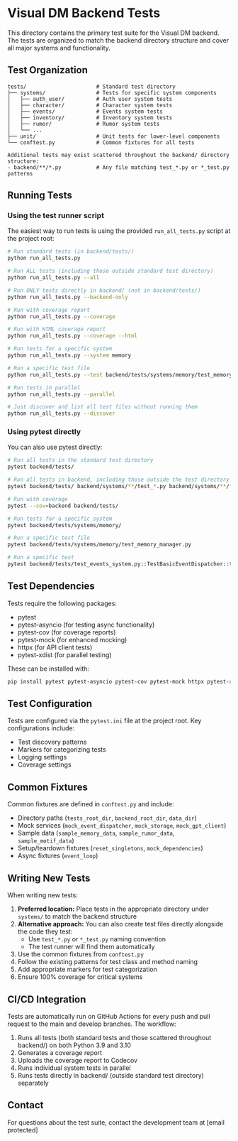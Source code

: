 # Visual DM Backend Tests

This directory contains the primary test suite for the Visual DM backend. The tests are organized to match the backend directory structure and cover all major systems and functionality.

## Test Organization

```
tests/                      # Standard test directory
├── systems/                # Tests for specific system components
│   ├── auth_user/          # Auth user system tests
│   ├── character/          # Character system tests
│   ├── events/             # Events system tests 
│   ├── inventory/          # Inventory system tests
│   ├── rumor/              # Rumor system tests
│   └── ...
├── unit/                   # Unit tests for lower-level components
└── conftest.py             # Common fixtures for all tests

Additional tests may exist scattered throughout the backend/ directory structure:
- backend/**/*.py           # Any file matching test_*.py or *_test.py patterns
```

## Running Tests

### Using the test runner script

The easiest way to run tests is using the provided `run_all_tests.py` script at the project root:

```bash
# Run standard tests (in backend/tests/)
python run_all_tests.py

# Run ALL tests (including those outside standard test directory)
python run_all_tests.py --all

# Run ONLY tests directly in backend/ (not in backend/tests/)
python run_all_tests.py --backend-only

# Run with coverage report
python run_all_tests.py --coverage

# Run with HTML coverage report
python run_all_tests.py --coverage --html

# Run tests for a specific system
python run_all_tests.py --system memory

# Run a specific test file
python run_all_tests.py --test backend/tests/systems/memory/test_memory_manager.py

# Run tests in parallel
python run_all_tests.py --parallel

# Just discover and list all test files without running them
python run_all_tests.py --discover
```

### Using pytest directly

You can also use pytest directly:

```bash
# Run all tests in the standard test directory
pytest backend/tests/

# Run all tests in backend, including those outside the test directory
pytest backend/tests/ backend/systems/**/test_*.py backend/systems/**/*_test.py

# Run with coverage
pytest --cov=backend backend/tests/

# Run tests for a specific system
pytest backend/tests/systems/memory/

# Run a specific test file
pytest backend/tests/systems/memory/test_memory_manager.py

# Run a specific test
pytest backend/tests/test_events_system.py::TestBasicEventDispatcher::test_subscribe_and_publish
```

## Test Dependencies

Tests require the following packages:

- pytest
- pytest-asyncio (for testing async functionality)
- pytest-cov (for coverage reports)
- pytest-mock (for enhanced mocking)
- httpx (for API client tests)
- pytest-xdist (for parallel testing)

These can be installed with:

```bash
pip install pytest pytest-asyncio pytest-cov pytest-mock httpx pytest-xdist
```

## Test Configuration

Tests are configured via the `pytest.ini` file at the project root. Key configurations include:

- Test discovery patterns
- Markers for categorizing tests
- Logging settings
- Coverage settings

## Common Fixtures

Common fixtures are defined in `conftest.py` and include:

- Directory paths (`tests_root_dir`, `backend_root_dir`, `data_dir`)
- Mock services (`mock_event_dispatcher`, `mock_storage`, `mock_gpt_client`)
- Sample data (`sample_memory_data`, `sample_rumor_data`, `sample_motif_data`)
- Setup/teardown fixtures (`reset_singletons`, `mock_dependencies`)
- Async fixtures (`event_loop`)

## Writing New Tests

When writing new tests:

1. **Preferred location:** Place tests in the appropriate directory under `systems/` to match the backend structure
2. **Alternative approach:** You can also create test files directly alongside the code they test:
   - Use `test_*.py` or `*_test.py` naming convention 
   - The test runner will find them automatically
3. Use the common fixtures from `conftest.py`
4. Follow the existing patterns for test class and method naming
5. Add appropriate markers for test categorization
6. Ensure 100% coverage for critical systems

## CI/CD Integration

Tests are automatically run on GitHub Actions for every push and pull request to the main and develop branches. The workflow:

1. Runs all tests (both standard tests and those scattered throughout backend/) on both Python 3.9 and 3.10
2. Generates a coverage report
3. Uploads the coverage report to Codecov
4. Runs individual system tests in parallel
5. Runs tests directly in backend/ (outside standard test directory) separately

## Contact

For questions about the test suite, contact the development team at [email protected] 